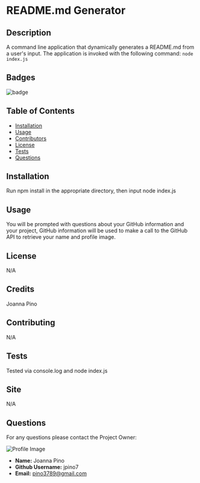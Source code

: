 
# README.md Generator

## Description
A command line application that dynamically generates a README.md from a user's input. The application is invoked with the following command: ``` node index.js ```

## Badges
![badge](https://img.shields.io/github/languages/top/jpino7/READMEgenerator)

## Table of Contents
- [Installation](#installation)
- [Usage](#usage)
- [Contributors](#contributing)
- [License](#license)
- [Tests](#tests)
- [Questions](#questions)

## Installation
Run npm install in the appropriate directory, then input node index.js

## Usage
You will be prompted with questions about your GitHub information and your project, GitHub information will be used to make a call to the GitHub API to retrieve your name and profile image.

## License
N/A

## Credits
Joanna Pino

## Contributing
N/A

## Tests
Tested via console.log and node index.js

## Site
N/A

## Questions
For any questions please contact the Project Owner: 

![Profile Image](https://avatars3.githubusercontent.com/u/59301610?v=4)

- **Name:** Joanna Pino
- **Github Username:** jpino7
- **Email:** pino3789@gmail.com
